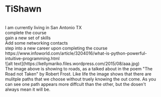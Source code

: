 # TiShawn
<br>
 I am currently living in San Antonio TX
<br>
complete the course
<br>
gain a new set of skills
<br>
Add some networking contacts
<br>
step into a new career upon completing the course
<br>
https://www.infoworld.com/article/3204016/what-is-python-powerful-intuitive-programming.html
<br>
![alt text](https://kellymariko.files.wordpress.com/2015/08/aaa.jpg)
<br>
The image above is showing to roads, as a talked about in the poem "The Road not Taken" by Robert Frost. 
Like life the image shows that there are mulitple paths that we choose without truely knowing the out come. 
As you can see one path appears more diffcult than the other, but the dosen't always mean it will be. 
